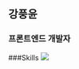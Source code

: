## 강풍윤
### 프론트엔드 개발자

###Skills
<img src="https://img.shields.io/badge/Python-3776AB?style=for-the-badge&logo=Python&logoColor=white">
